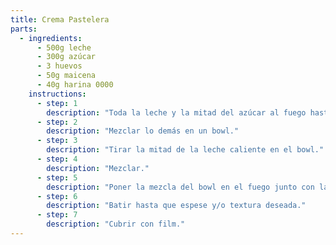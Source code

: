 ```yaml
---
title: Crema Pastelera
parts:
  - ingredients:
      - 500g leche
      - 300g azúcar
      - 3 huevos
      - 50g maicena
      - 40g harina 0000
    instructions:
      - step: 1
        description: "Toda la leche y la mitad del azúcar al fuego hasta que rompa hervor."
      - step: 2
        description: "Mezclar lo demás en un bowl."
      - step: 3
        description: "Tirar la mitad de la leche caliente en el bowl."
      - step: 4
        description: "Mezclar."
      - step: 5
        description: "Poner la mezcla del bowl en el fuego junto con la otra mitad restante."
      - step: 6
        description: "Batir hasta que espese y/o textura deseada."
      - step: 7
        description: "Cubrir con film."
---
```

